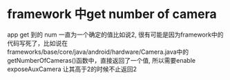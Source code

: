 # framework 中get number of camera
app get 到的 num 一直为一个确定的值比如说2, 很有可能是因为framework中的代码写死了，比如说在frameworks/base/core/java/android/hardware/Camera.java中的getNumberOfCameras()函数中，直接返回了一个值, 所以需要enable exposeAuxCamera 让其高于2的时候不止返回2


